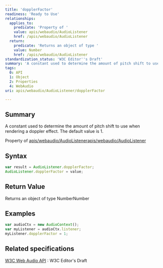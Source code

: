 ```yaml
---
title: 'dopplerFactor'
readiness: 'Ready to Use'
relationships:
  applies_to:
    predicate: 'Property of '
    value: apis/webaudio/AudioListener
    href: /apis/webaudio/AudioListener
  return:
    predicate: 'Returns an object of type '
    value: Number
    href: /apis/webaudio/AudioListener
standardization_status: 'W3C Editor''s Draft'
summary: 'A constant used to determine the amount of pitch shift to use when rendering a doppler effect. The default value is 1.'
tags:
  0: API
  1: Object
  2: Properties
  4: WebAudio
uri: apis/webaudio/AudioListener/dopplerFactor

---
```

## Summary

A constant used to determine the amount of pitch shift to use when rendering a doppler effect. The default value is 1.

Property of [apis/webaudio/AudioListener](/apis/webaudio/AudioListener)[apis/webaudio/AudioListener](/apis/webaudio/AudioListener)

## Syntax

``` js
var result = AudioListener.dopplerFactor;
AudioListener.dopplerFactor = value;
```

## Return Value

Returns an object of type NumberNumber

## Examples

``` js
var audioCtx = new AudioContext();
var myListener = audioCtx.listener;
myListener.dopplerFactor = 1;
```

## Related specifications

[W3C Web Audio API](http://webaudio.github.io/web-audio-api/)
:   W3C Editor's Draft
